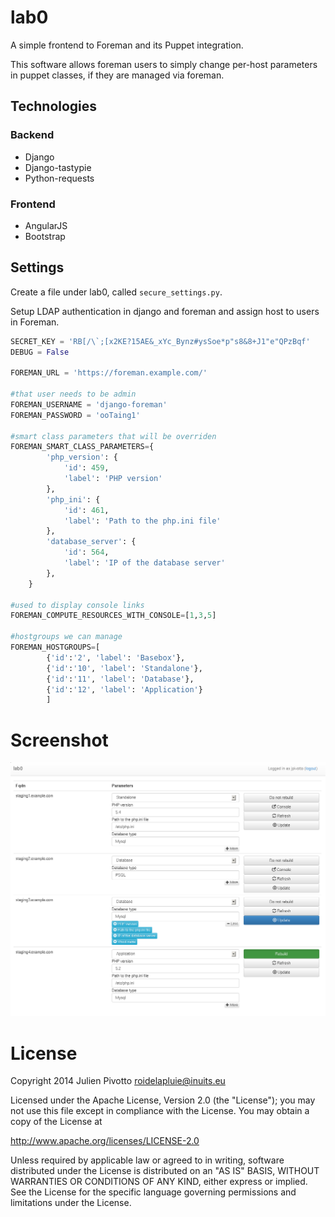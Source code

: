 # lab0

A simple frontend to Foreman and its Puppet integration.

This software allows foreman users to simply change per-host parameters in
puppet classes, if they are managed via foreman.

## Technologies

### Backend

* Django
* Django-tastypie
* Python-requests

### Frontend


* AngularJS
* Bootstrap


## Settings

Create a file under lab0, called `secure_settings.py`.

Setup LDAP authentication in django and foreman and assign host to users in
Foreman.

```python
SECRET_KEY = 'RB[/\`;[x2KE?15AE&_xYc_Bynz#ysSoe*p"s8&8+J1"e"QPzBqf'
DEBUG = False

FOREMAN_URL = 'https://foreman.example.com/'

#that user needs to be admin
FOREMAN_USERNAME = 'django-foreman'
FOREMAN_PASSWORD = 'ooTaing1'

#smart class parameters that will be overriden
FOREMAN_SMART_CLASS_PARAMETERS={
        'php_version': {
            'id': 459,
            'label': 'PHP version'
        },
        'php_ini': {
            'id': 461,
            'label': 'Path to the php.ini file'
        },
        'database_server': {
            'id': 564,
            'label': 'IP of the database server'
        },
    }

#used to display console links
FOREMAN_COMPUTE_RESOURCES_WITH_CONSOLE=[1,3,5]

#hostgroups we can manage
FOREMAN_HOSTGROUPS=[
        {'id':'2', 'label': 'Basebox'},
        {'id':'10', 'label': 'Standalone'},
        {'id':'11', 'label': 'Database'},
        {'id':'12', 'label': 'Application'}
        ]
```

Screenshot
==========

![Screenshot](lab0.png)


License
=======

Copyright 2014 Julien Pivotto <roidelapluie@inuits.eu>

Licensed under the Apache License, Version 2.0 (the "License");
you may not use this file except in compliance with the License.
You may obtain a copy of the License at

http://www.apache.org/licenses/LICENSE-2.0

Unless required by applicable law or agreed to in writing, software
distributed under the License is distributed on an "AS IS" BASIS,
WITHOUT WARRANTIES OR CONDITIONS OF ANY KIND, either express or implied.
See the License for the specific language governing permissions and
limitations under the License.
